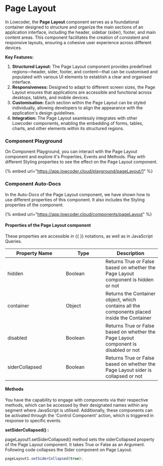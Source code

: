 # Page Layout

In Lowcoder, the **Page Layout** component serves as a foundational container designed to structure and organize the main sections of an application interface, including the header, sidebar (sider), footer, and main content areas. This component facilitates the creation of consistent and responsive layouts, ensuring a cohesive user experience across different devices.

**Key Features:**

1. **Structured Layout:** The Page Layout component provides predefined regions—header, sider, footer, and content—that can be customised and populated with various UI elements to establish a clear and organised interface.
2. **Responsiveness:** Designed to adapt to different screen sizes, the Page Layout ensures that applications are accessible and functional across desktops, tablets, and mobile devices.
3. **Customisation:** Each section within the Page Layout can be styled individually, allowing developers to align the appearance with the application's design guidelines.
4. **Integration:** The Page Layout seamlessly integrates with other Lowcoder components, enabling the embedding of forms, tables, charts, and other elements within its structured regions.

### Component Playground

On Component Playground, you can interact with the Page Layout component and explore it's Properties, Events and Methods. Play with different Styling properties to see the effect on the Page Layout component.

{% embed url="https://app.lowcoder.cloud/playground/pageLayout/1" %}

### Component Auto-Docs

In the Auto-Docs of the Page Layout component, we have shown how to use different properties of this component. It also includes the Styling properties of the component.

{% embed url="https://app.lowcoder.cloud/components/pageLayout" %}

#### Properties of the Page Layout component <a href="#properties-of-the-table" id="properties-of-the-table"></a>

These properties are accessible in \{{ \}} notations, as well as in JavaScript Queries.

<table><thead><tr><th width="176.38671875">Property Name</th><th width="114.9921875">Type</th><th>Description</th></tr></thead><tbody><tr><td>hidden</td><td>Boolean</td><td>Returns True or False based on whether the Page Layout component is hidden or not</td></tr><tr><td>container</td><td>Object</td><td>Returns the Container object, which contains all the components placed inside the Container</td></tr><tr><td>disabled</td><td>Boolean</td><td>Returns True or False based on whether the Page Layout component is disabled or not</td></tr><tr><td>siderCollapsed</td><td>Boolean</td><td>Returns True or False based on whether the Page Layout sider is collapsed or not</td></tr></tbody></table>

#### Methods <a href="#methods" id="methods"></a>

You have the capability to engage with components via their respective methods, which can be accessed by their designated names within any segment where JavaScript is utilised. Additionally, these components can be activated through the 'Control Component' action, which is triggered in response to specific events.

**setSiderCollapsed() :**&#x20;

pageLayout1.setSiderCollapsed() method sets the siderCollapsed property of the Page Layout component. It takes True or False as an Argument. Following code collapses the Sider component on Page Layout.

```javascript
pageLayout1.setSiderCollapsed(true);
```
